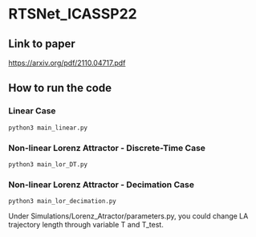 # RTSNet_ICASSP22

## Link to paper

https://arxiv.org/pdf/2110.04717.pdf

## How to run the code

### Linear Case
```
python3 main_linear.py
```
### Non-linear Lorenz Attractor - Discrete-Time Case
```
python3 main_lor_DT.py 
```
### Non-linear Lorenz Attractor - Decimation Case
```
python3 main_lor_decimation.py
```
Under Simulations/Lorenz_Atractor/parameters.py, you could change LA trajectory length through variable T and T_test.
